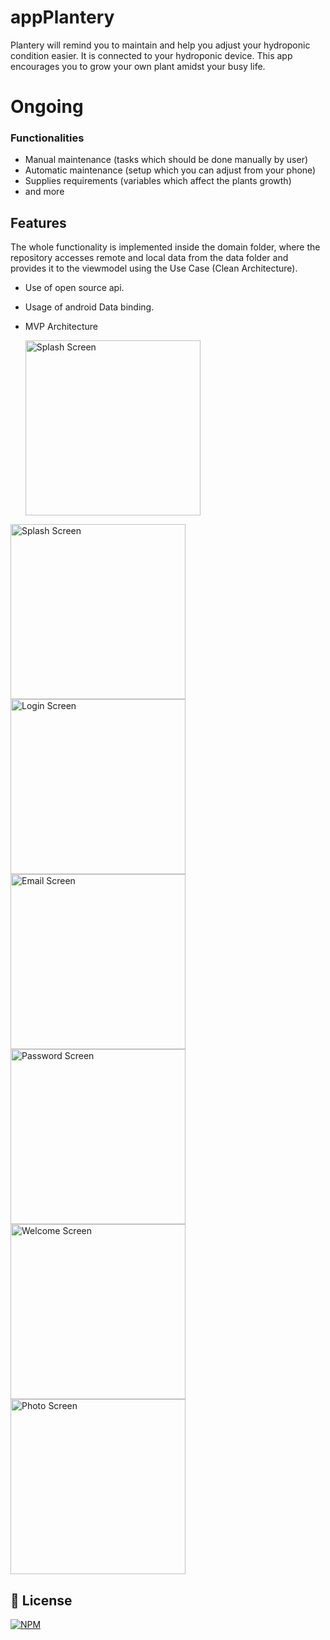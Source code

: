 # appPlantery
Plantery will remind you to maintain and help you adjust your hydroponic condition easier. It is connected to your hydroponic device. This app encourages you to grow your own plant amidst your busy life.

# Ongoing

### Functionalities
- Manual maintenance (tasks which should be done manually by user)
- Automatic maintenance (setup which you can adjust from your phone)
- Supplies requirements (variables which affect the plants growth)
- and more

## Features
The whole functionality is implemented inside the domain folder, where the repository accesses remote and local data from the data folder and provides it to the viewmodel using the Use Case (Clean Architecture).
- Use of open source api.
- Usage of android Data binding.
- MVP Architecture


  <p align="light">
    <img aling="right" alt="Splash Screen" src="./planteryGIF.gif" width="280px" />
  </p>

<div aling="light">
  <img aling="right" alt="Splash Screen" src="./Screenshot_SplashScreen.png" width="280px"/>
  <img aling="right" alt="Login Screen" src="./Screenshot_Login.png" width="280px"/>
  <img aling="right" alt="Email Screen" src="./Screenshot_NewUser_Email.png" width="280px"/>
  <img aling="right" alt="Password Screen" src="./Screenshot_Password.png" width="280px"/>
  <img aling="right" alt="Welcome Screen" src="./Screenshot_Welcome.png" width="280px"/>
  <img aling="right" alt="Photo Screen" src="./Screenshot_UploadPhoto.png" width="280px"/> 
</div>

## 📜 License
[![NPM](https://img.shields.io/github/license/JhonatanNeves/appCaixa)](https://github.com/JhonatanNeves/appCaixa/blob/master/LICENCE)
